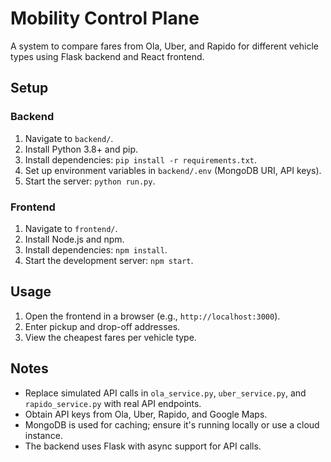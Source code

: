# Mobility Control Plane

A system to compare fares from Ola, Uber, and Rapido for different vehicle types using Flask backend and React frontend.

## Setup

### Backend
1. Navigate to `backend/`.
2. Install Python 3.8+ and pip.
3. Install dependencies: `pip install -r requirements.txt`.
4. Set up environment variables in `backend/.env` (MongoDB URI, API keys).
5. Start the server: `python run.py`.

### Frontend
1. Navigate to `frontend/`.
2. Install Node.js and npm.
3. Install dependencies: `npm install`.
4. Start the development server: `npm start`.

## Usage
1. Open the frontend in a browser (e.g., `http://localhost:3000`).
2. Enter pickup and drop-off addresses.
3. View the cheapest fares per vehicle type.

## Notes
- Replace simulated API calls in `ola_service.py`, `uber_service.py`, and `rapido_service.py` with real API endpoints.
- Obtain API keys from Ola, Uber, Rapido, and Google Maps.
- MongoDB is used for caching; ensure it's running locally or use a cloud instance.
- The backend uses Flask with async support for API calls.
